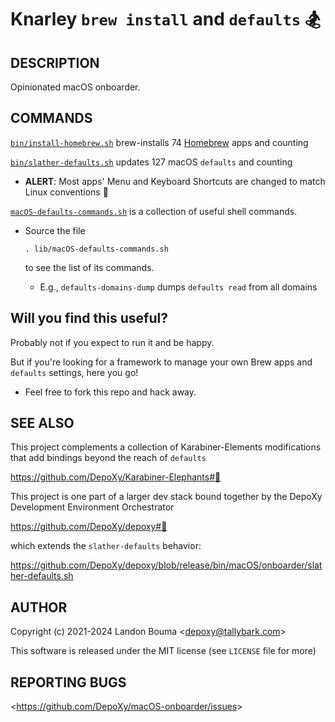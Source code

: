 Knarley `brew install` and `defaults` 🏂
========================================

## DESCRIPTION

  Opinionated macOS onboarder.

## COMMANDS

  [`bin/install-homebrew.sh`](bin/install-homebrew.sh)
  brew-installs 74 [Homebrew](https://brew.sh/) apps
  and counting

  [`bin/slather-defaults.sh`](bin/slather-defaults.sh)
  updates 127 macOS `defaults`
  and counting

  - **ALERT**: Most apps' Menu and Keyboard Shortcuts are
    changed to match Linux conventions 🤪

  [`macOS-defaults-commands.sh`](macOS-defaults-commands.sh)
  is a collection of useful shell commands.

  - Source the file 

        . lib/macOS-defaults-commands.sh

    to see the list of its commands.

    - E.g., `defaults-domains-dump` dumps `defaults read` from all domains

## Will you find this useful?

  Probably not if you expect to run it and be happy.

  But if you're looking for a framework to manage your
  own Brew apps and `defaults` settings, here you go!

  - Feel free to fork this repo and hack away.

## SEE ALSO

  This project complements a collection of Karabiner-Elements
  modifications that add bindings beyond the reach of `defaults`

  https://github.com/DepoXy/Karabiner-Elephants#🐘

  This project is one part of a larger dev stack bound together
  by the DepoXy Development Environment Orchestrator

  https://github.com/DepoXy/depoxy#🍯

  which extends the `slather-defaults` behavior:

  https://github.com/DepoXy/depoxy/blob/release/bin/macOS/onboarder/slather-defaults.sh

## AUTHOR

Copyright (c) 2021-2024 Landon Bouma &lt;depoxy@tallybark.com&gt;

This software is released under the MIT license (see `LICENSE` file for more)

## REPORTING BUGS

&lt;https://github.com/DepoXy/macOS-onboarder/issues&gt;

